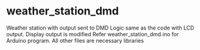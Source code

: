 # weather_station_dmd
Weather station with output sent to DMD 
Logic same as the code with LCD output. Display output is modified
Refer weather_station_dmd.ino for Arduino program. All other files are necessary libraries
